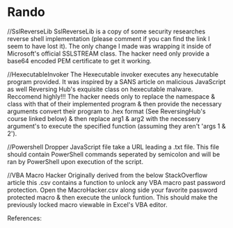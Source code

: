 # Rando
//SslReverseLib
SslReverseLib is a copy of some security researches reverse shell implementation (please comment if you can find the link I seem to have lost it).
The only change I made was wrapping it inside of Microsoft's official SSLSTREAM class.
The hacker need only provide a base64 encoded PEM certificate to get it working.

//HexecutableInvoker
The Hexecutable invoker executes any hexecutable program provided. 
It was inspired by a SANS article on malicious JavaScript as well Reversing Hub's exquisite class on hexecutable malware. Reccomend highly!!!
The hacker needs only to replace the namespace & class with that of their implemented program & then provide the necessary arguments convert their program to .hex format (See ReversingHub's course linked below) &
then replace arg1 & arg2 with the necessery argument's to execute the specified function (assuming they aren't 'args 1 & 2').

//Powershell Dropper
JavaScript file take a URL leading a .txt file. This file should contain PowerShell commands seperated by semicolon and will be ran by PowerShell upon execution of
the script.

//VBA Macro Hacker
Originally derived from the below StackOverflow article this .csv contains a function to unlock any VBA macro past password protection.
Open the MacroHacker.csv along side your favorite password protected macro & then execute the unlock funtion.
This should make the previously locked macro viewable in Excel's VBA editor.

References:

